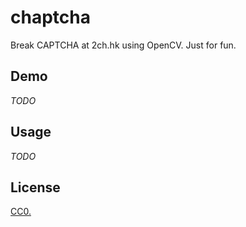 # chaptcha

Break CAPTCHA at 2ch.hk using OpenCV. Just for fun.

## Demo

*TODO*

## Usage

*TODO*

## License

[CC0.](COPYING)

